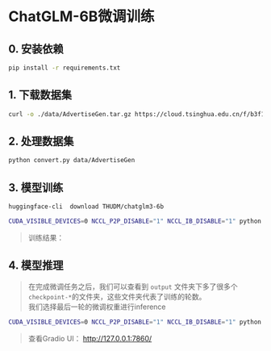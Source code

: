 # ChatGLM-6B微调训练

## 0. 安装依赖
```bash
pip install -r requirements.txt
```

## 1. 下载数据集
```bash
curl -o ./data/AdvertiseGen.tar.gz https://cloud.tsinghua.edu.cn/f/b3f119a008264b1cabd1/?dl=1 && tar -xzf ./data/AdvertiseGen.tar.gz
```

## 2. 处理数据集
```bash
python convert.py data/AdvertiseGen
```

## 3. 模型训练
```bash
huggingface-cli  download THUDM/chatglm3-6b

CUDA_VISIBLE_DEVICES=0 NCCL_P2P_DISABLE="1" NCCL_IB_DISABLE="1" python finetune_hf.py  data/AdvertiseGen_fix  THUDM/chatglm3-6b  configs/lora.yaml
```
> 训练结果：


## 4. 模型推理
> 在完成微调任务之后，我们可以查看到 `output` 文件夹下多了很多个`checkpoint-*`的文件夹，这些文件夹代表了训练的轮数。<br>
> 我们选择最后一轮的微调权重进行inference

```bash
CUDA_VISIBLE_DEVICES=0 NCCL_P2P_DISABLE="1" NCCL_IB_DISABLE="1" python inference.py  --model_dir output/checkpoint-4000/
```

> 查看Gradio UI： http://127.0.0.1:7860/
